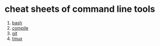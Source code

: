 cheat sheets of command line tools
===================================

1. [bash](bash/)
1. [compile](compile/)
1. [git](git/)
1. [tmux](tmux.md)
